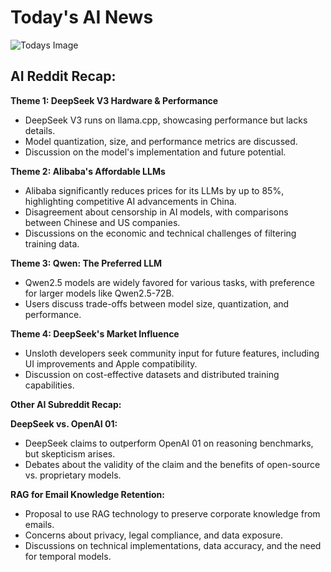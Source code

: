 
# Today's AI News

![Todays Image](pictures/None)

## AI Reddit Recap:

**Theme 1: DeepSeek V3 Hardware & Performance**

- DeepSeek V3 runs on llama.cpp, showcasing performance but lacks details.
- Model quantization, size, and performance metrics are discussed.
- Discussion on the model's implementation and future potential.

**Theme 2: Alibaba's Affordable LLMs**

- Alibaba significantly reduces prices for its LLMs by up to 85%, highlighting competitive AI advancements in China.
- Disagreement about censorship in AI models, with comparisons between Chinese and US companies.
- Discussions on the economic and technical challenges of filtering training data.

**Theme 3: Qwen: The Preferred LLM**

- Qwen2.5 models are widely favored for various tasks, with preference for larger models like Qwen2.5-72B.
- Users discuss trade-offs between model size, quantization, and performance.

**Theme 4: DeepSeek's Market Influence**

- Unsloth developers seek community input for future features, including UI improvements and Apple compatibility.
- Discussion on cost-effective datasets and distributed training capabilities.


**Other AI Subreddit Recap:**

**DeepSeek vs. OpenAI 01:**

- DeepSeek claims to outperform OpenAI 01 on reasoning benchmarks, but skepticism arises.
- Debates about the validity of the claim and the benefits of open-source vs. proprietary models.

**RAG for Email Knowledge Retention:**

- Proposal to use RAG technology to preserve corporate knowledge from emails.
- Concerns about privacy, legal compliance, and data exposure.
- Discussions on technical implementations, data accuracy, and the need for temporal models.
